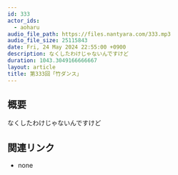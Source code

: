 ```yaml
---
id: 333
actor_ids:
  - aoharu
audio_file_path: https://files.nantyara.com/333.mp3
audio_file_size: 25115843
date: Fri, 24 May 2024 22:55:00 +0900
description: なくしたわけじゃないんですけど
duration: 1043.3049166666667
layout: article
title: 第333回「竹ダンス」
---
```

## 概要

なくしたわけじゃないんですけど

## 関連リンク

* none
